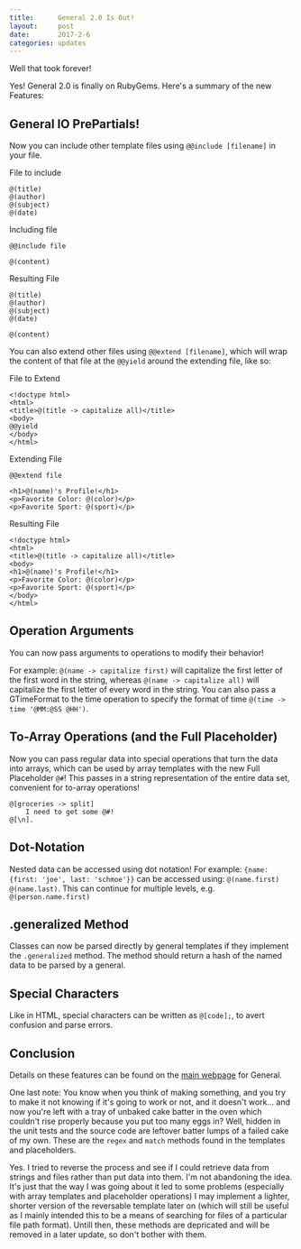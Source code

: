 ```yaml
---
title:      General 2.0 Is Out!
layout:     post
date:       2017-2-6
categories: updates
---
```


Well that took forever!

Yes! General 2.0 is finally on RubyGems. Here's a summary of the new Features:

## General IO PrePartials!

Now you can include other template files using `@@include [filename]` in your file.

File to include

	@(title)
	@(author)
	@(subject)
	@(date)

Including file

	@@include file

	@(content)

Resulting File

	@(title)
	@(author)
	@(subject)
	@(date)

	@(content)

You can also extend other files using `@@extend [filename]`, which will wrap the content of that file at the `@@yield` around the extending file, like so:

File to Extend
	
	<!doctype html>
	<html>
	<title>@(title -> capitalize all)</title>
	<body>
	@@yield
	</body>
	</html>

Extending File

	@@extend file

	<h1>@(name)'s Profile!</h1>
	<p>Favorite Color: @(color)</p>
	<p>Favorite Sport: @(sport)</p>

Resulting File

	<!doctype html>
	<html>
	<title>@(title -> capitalize all)</title>
	<body>
	<h1>@(name)'s Profile!</h1>
	<p>Favorite Color: @(color)</p>
	<p>Favorite Sport: @(sport)</p>
	</body>
	</html>

## Operation Arguments

You can now pass arguments to operations to modify their behavior!

For example: `@(name -> capitalize first)` will capitalize the first letter of the first word in the string, whereas `@(name -> capitalize all)` will capitalize the first letter of every word in the string. You can also pass a GTimeFormat to the time operation to specify the format of time `@(time -> time '@MM:@SS @HH')`.

## To-Array Operations (and the Full Placeholder)

Now you can pass regular data into special operations that turn the data into arrays, which can be used by array templates with the new Full Placeholder `@#`! This passes in a string representation of the entire data set, convenient for to-array operations!

	@[groceries -> split]
		I need to get some @#!
	@[\n].

## Dot-Notation

Nested data can be accessed using dot notation! For example: `{name: {first: 'joe', last: 'schmoe'}}` can be accessed using: `@(name.first) @(name.last)`. This can continue for multiple levels, e.g. `@(person.name.first)`

## .generalized Method

Classes can now be parsed directly by general templates if they implement the `.generalized` method. The method should return a hash of the named data to be parsed by a general.

## Special Characters

Like in HTML, special characters can be written as `@[code];`, to avert confusion and parse errors.

## Conclusion

Details on these features can be found on the [main webpage](http://andydevs.github.io/general) for General.

One last note: You know when you think of making something, and you try to make it not knowing if it's going to work or not, and it doesn't work... and now you're left with a tray of unbaked cake batter in the oven which couldn't rise properly because you put too many eggs in? Well, hidden in the unit tests and the source code are leftover batter lumps of a failed cake of my own. These are the `regex` and `match` methods found in the templates and placeholders.

Yes. I tried to reverse the process and see if I could retrieve data from strings and files rather than put data into them. I'm not abandoning the idea. It's just that the way I was going about it led to some problems (especially with array templates and placeholder operations) I may implement a lighter, shorter version of the reversable template later on (which will still be useful as I mainly intended this to be a means of searching for files of a particular file path format). Untill then, these methods are depricated and will be removed in a later update, so don't bother with them.